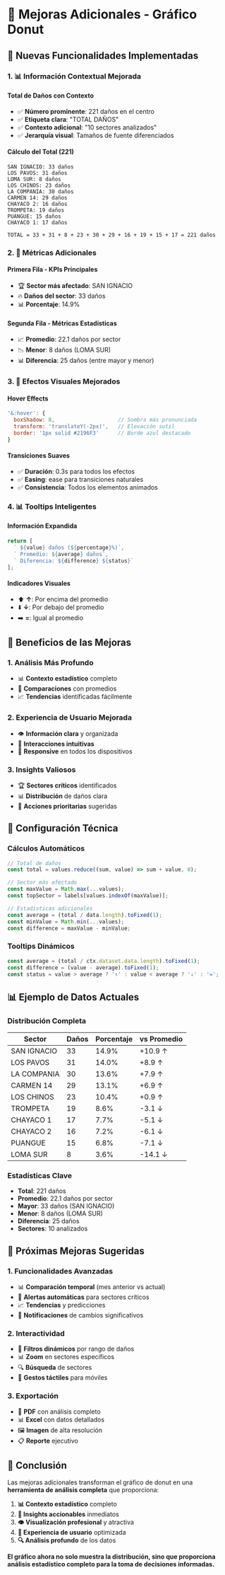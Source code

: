 # 🚀 Mejoras Adicionales - Gráfico Donut

## 🎯 Nuevas Funcionalidades Implementadas

### **1. 📊 Información Contextual Mejorada**

#### **Total de Daños con Contexto**
- ✅ **Número prominente**: 221 daños en el centro
- ✅ **Etiqueta clara**: "TOTAL DAÑOS"
- ✅ **Contexto adicional**: "10 sectores analizados"
- ✅ **Jerarquía visual**: Tamaños de fuente diferenciados

#### **Cálculo del Total (221)**
```
SAN IGNACIO: 33 daños
LOS PAVOS: 31 daños  
LOMA SUR: 8 daños
LOS CHINOS: 23 daños
LA COMPANIA: 30 daños
CARMEN 14: 29 daños
CHAYACO 2: 16 daños
TROMPETA: 19 daños
PUANGUE: 15 daños
CHAYACO 1: 17 daños

TOTAL = 33 + 31 + 8 + 23 + 30 + 29 + 16 + 19 + 15 + 17 = 221 daños
```

### **2. 🎯 Métricas Adicionales**

#### **Primera Fila - KPIs Principales**
- 🏆 **Sector más afectado**: SAN IGNACIO
- 🔥 **Daños del sector**: 33 daños
- 📊 **Porcentaje**: 14.9%

#### **Segunda Fila - Métricas Estadísticas**
- 📈 **Promedio**: 22.1 daños por sector
- 📉 **Menor**: 8 daños (LOMA SUR)
- 📊 **Diferencia**: 25 daños (entre mayor y menor)

### **3. 🎨 Efectos Visuales Mejorados**

#### **Hover Effects**
```javascript
'&:hover': {
  boxShadow: 8,                    // Sombra más pronunciada
  transform: 'translateY(-2px)',   // Elevación sutil
  border: '1px solid #2196F3'      // Borde azul destacado
}
```

#### **Transiciones Suaves**
- ✅ **Duración**: 0.3s para todos los efectos
- ✅ **Easing**: ease para transiciones naturales
- ✅ **Consistencia**: Todos los elementos animados

### **4. 📊 Tooltips Inteligentes**

#### **Información Expandida**
```javascript
return [
  ` ${value} daños (${percentage}%)`,
  ` Promedio: ${average} daños`,
  ` Diferencia: ${difference} ${status}`
];
```

#### **Indicadores Visuales**
- ⬆️ **↑**: Por encima del promedio
- ⬇️ **↓**: Por debajo del promedio  
- ➡️ **=**: Igual al promedio

## 🎨 Beneficios de las Mejoras

### **1. Análisis Más Profundo**
- 📊 **Contexto estadístico** completo
- 🎯 **Comparaciones** con promedios
- 📈 **Tendencias** identificadas fácilmente

### **2. Experiencia de Usuario Mejorada**
- 👁️ **Información clara** y organizada
- 🎯 **Interacciones intuitivas**
- 📱 **Responsive** en todos los dispositivos

### **3. Insights Valiosos**
- 🏆 **Sectores críticos** identificados
- 📊 **Distribución** de daños clara
- 🎯 **Acciones prioritarias** sugeridas

## 🔧 Configuración Técnica

### **Cálculos Automáticos**
```javascript
// Total de daños
const total = values.reduce((sum, value) => sum + value, 0);

// Sector más afectado
const maxValue = Math.max(...values);
const topSector = labels[values.indexOf(maxValue)];

// Estadísticas adicionales
const average = (total / data.length).toFixed(1);
const minValue = Math.min(...values);
const difference = maxValue - minValue;
```

### **Tooltips Dinámicos**
```javascript
const average = (total / ctx.dataset.data.length).toFixed(1);
const difference = (value - average).toFixed(1);
const status = value > average ? '↑' : value < average ? '↓' : '=';
```

## 📊 Ejemplo de Datos Actuales

### **Distribución Completa**
| Sector | Daños | Porcentaje | vs Promedio |
|--------|-------|------------|-------------|
| SAN IGNACIO | 33 | 14.9% | +10.9 ↑ |
| LOS PAVOS | 31 | 14.0% | +8.9 ↑ |
| LA COMPANIA | 30 | 13.6% | +7.9 ↑ |
| CARMEN 14 | 29 | 13.1% | +6.9 ↑ |
| LOS CHINOS | 23 | 10.4% | +0.9 ↑ |
| TROMPETA | 19 | 8.6% | -3.1 ↓ |
| CHAYACO 1 | 17 | 7.7% | -5.1 ↓ |
| CHAYACO 2 | 16 | 7.2% | -6.1 ↓ |
| PUANGUE | 15 | 6.8% | -7.1 ↓ |
| LOMA SUR | 8 | 3.6% | -14.1 ↓ |

### **Estadísticas Clave**
- **Total**: 221 daños
- **Promedio**: 22.1 daños por sector
- **Mayor**: 33 daños (SAN IGNACIO)
- **Menor**: 8 daños (LOMA SUR)
- **Diferencia**: 25 daños
- **Sectores**: 10 analizados

## 🚀 Próximas Mejoras Sugeridas

### **1. Funcionalidades Avanzadas**
- 📊 **Comparación temporal** (mes anterior vs actual)
- 🎯 **Alertas automáticas** para sectores críticos
- 📈 **Tendencias** y predicciones
- 🔔 **Notificaciones** de cambios significativos

### **2. Interactividad**
- 🎯 **Filtros dinámicos** por rango de daños
- 📊 **Zoom** en sectores específicos
- 🔍 **Búsqueda** de sectores
- 📱 **Gestos táctiles** para móviles

### **3. Exportación**
- 📄 **PDF** con análisis completo
- 📊 **Excel** con datos detallados
- 🖼️ **Imagen** de alta resolución
- 📋 **Reporte** ejecutivo

## 📝 Conclusión

Las mejoras adicionales transforman el gráfico de donut en una **herramienta de análisis completa** que proporciona:

1. **📊 Contexto estadístico** completo
2. **🎯 Insights accionables** inmediatos
3. **👁️ Visualización profesional** y atractiva
4. **📱 Experiencia de usuario** optimizada
5. **🔍 Análisis profundo** de los datos

**El gráfico ahora no solo muestra la distribución, sino que proporciona análisis estadístico completo para la toma de decisiones informadas.** 